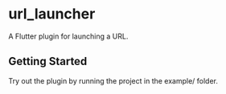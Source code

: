 # url_launcher

A Flutter plugin for launching a URL.

## Getting Started

Try out the plugin by running the project in the example/ folder.
